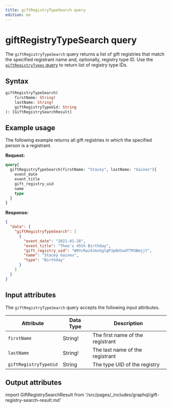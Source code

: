```yaml
---
title: giftRegistryTypeSearch query
edition: ee   
---
```


# giftRegistryTypeSearch query

The `giftRegistryTypeSearch` query returns a list of gift registries that match the specified registrant name and, optionally, registry type ID. Use the [`giftRegistryTypes` query](types.md) to return list of registry type IDs.

## Syntax

```graphql
giftRegistryTypeSearch(
    firstName: String!
    lastName: String!
    giftRegistryTypeUid: String
): [GiftRegistrySearchResult]
```

## Example usage

The following example returns all gift registries in which the specified person is a registrant.

**Request:**

```graphql
query{
  giftRegistryTypeSearch(firstName: "Stacey", lastName: "Gaines"){
    event_date
    event_title
    gift_registry_uid
    name
    type
  }
}
```

**Response:**

```json
{
  "data": {
    "giftRegistryTypeSearch": [
      {
        "event_date": "2021-01-28",
        "event_title": "Theo's 45th Birthday",
        "gift_registry_uid": "W9YcRai9JmzGglqP3p0USodTTM3BmjjY",
        "name": "Stacey Gaines",
        "type": "Birthday"
      }
    ]
  }
}
```

## Input attributes

The `giftRegistryTypeSearch` query accepts the following input attributes.

Attribute |  Data Type | Description
--- | --- | ---
`firstName` | String! | The first name of the registrant
`lastName` | String! | The last name of the registrant
`giftRegistryTypeUid` | String | The type UID of the registry

## Output attributes

import GiftRegistrySearchResult from '/src/pages/_includes/graphql/gift-registry-search-result.md'

<GiftRegistrySearchResult />
